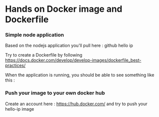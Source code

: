 # Hands on Docker image and Dockerfile

### Simple node application

Based on the nodejs application you'll pull here : github hello ip 

Try to create a Dockerfile by following https://docs.docker.com/develop/develop-images/dockerfile_best-practices/

When the application is running, you should be able to see something like this : 

### Push your image to your own docker hub 

Create an account here : https://hub.docker.com/ and try to push your hello-ip image